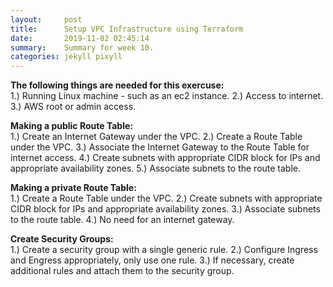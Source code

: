 ```yaml
---
layout:     post
title:      Setup VPC Infrastructure using Terraform
date:       2019-11-02 02:45:14
summary:    Summary for week 10.
categories: jekyll pixyll
---
```

<b>The following things are needed for this exercuse: </b><br/>
1.) Running Linux machine - such as an ec2 instance.
2.) Access to internet.
3.) AWS root or admin access.

<b>Making a public Route Table: </b><br/>
1.) Create an Internet Gateway under the VPC.
2.) Create a Route Table under the VPC.
3.) Associate the Internet Gateway to the Route Table for internet access.
4.) Create subnets with appropriate CIDR block for IPs and appropriate availability zones.
5.) Associate subnets to the route table.

<b>Making a private Route Table: </b><br/>
1.) Create a Route Table under the VPC.
2.) Create subnets with appropriate CIDR block for IPs and appropriate availability zones.
3.) Associate subnets to the route table.
4.) No need for an internet gateway.

<b>Create Security Groups: </b><br/>
1.) Create a security group with a single generic rule.
2.) Configure Ingress and Engress appropriately, only use one rule.
3.) If necessary, create additional rules and attach them to the security group.